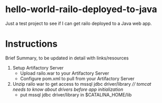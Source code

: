 hello-world-railo-deployed-to-java
==================================

Just a test project to see if I can get railo deployed to a Java web app.

Instructions
============

Brief Summary, to be updated in detail with links/resources

1. Setup Artifactory Server
    - Upload railo.war to your Artifactory Server
    - Configure pom.xml to pull from your Artifactory Server
2. Unzip railo war to get access to mssql jdbc driver/library  *// tomcat needs to know about drivers before app initialization*
    - put mssql jdbc driver/library in $CATALINA_HOME/lib

